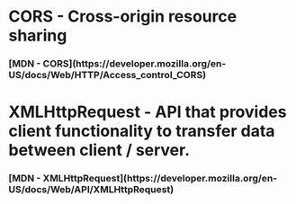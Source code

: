 # CORS - Cross-origin resource sharing

<h3><b> [MDN - CORS](https://developer.mozilla.org/en-US/docs/Web/HTTP/Access_control_CORS) </h3></b>

# XMLHttpRequest  - API that provides client functionality to transfer data between client / server.

<h3><b> [MDN - XMLHttpRequest](https://developer.mozilla.org/en-US/docs/Web/API/XMLHttpRequest) </h3></b>



